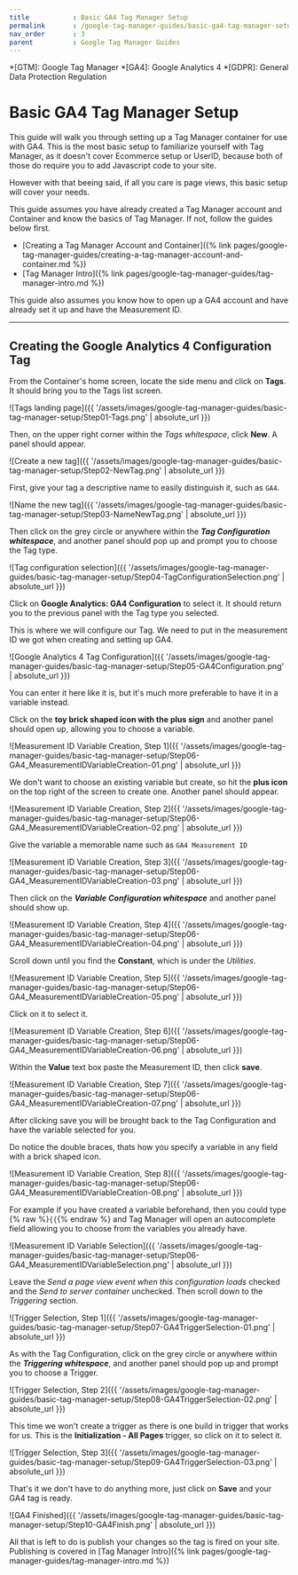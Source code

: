 ```yaml
---
title			: Basic GA4 Tag Manager Setup
permalink		: /google-tag-manager-guides/basic-ga4-tag-manager-setup
nav_order		: 3
parent			: Google Tag Manager Guides
---
```


*[GTM]: Google Tag Manager
*[GA4]: Google Analytics 4
*[GDPR]: General Data Protection Regulation

# Basic GA4 Tag Manager Setup

This guide will walk you through setting up a Tag Manager container for use with GA4. This is the most basic setup to familiarize yourself with Tag Manager, as it doesn't cover Ecommerce setup or UserID, because both of those do require you to add Javascript code to your site.

However with that beeing said, if all you care is page views, this basic setup will cover your needs.

This guide assumes you have already created a Tag Manager account and Container and know the basics of Tag Manager. If not, follow the guides below first.

- [Creating a Tag Manager Account and Container]({% link pages/google-tag-manager-guides/creating-a-tag-manager-account-and-container.md %})
- [Tag Manager Intro]({% link pages/google-tag-manager-guides/tag-manager-intro.md %})

This guide also assumes you know how to open up a GA4 account and have already set it up and have the Measurement ID.

----

## Creating the Google Analytics 4 Configuration Tag

From the Container's home screen, locate the side menu and click on **Tags**. It should bring you to the Tags list screen.

![Tags landing page]({{ '/assets/images/google-tag-manager-guides/basic-tag-manager-setup/Step01-Tags.png' | absolute_url }})

Then, on the upper right corner within the _Tags whitespace_, click **New**. A panel should appear.

![Create a new tag]({{ '/assets/images/google-tag-manager-guides/basic-tag-manager-setup/Step02-NewTag.png' | absolute_url }})

First, give your tag a descriptive name to easily distinguish it, such as `GA4`.

![Name the new tag]({{ '/assets/images/google-tag-manager-guides/basic-tag-manager-setup/Step03-NameNewTag.png' | absolute_url }})

Then click on the grey circle or anywhere within the _**Tag Configuration whitespace**_, and another panel should pop up and prompt you to choose the Tag type.

![Tag configuration selection]({{ '/assets/images/google-tag-manager-guides/basic-tag-manager-setup/Step04-TagConfigurationSelection.png' | absolute_url }})

Click on **Google Analytics: GA4 Configuration** to select it. It should return you to the previous panel with the Tag type you selected.

This is where we will configure our Tag. We need to put in the measurement ID we got when creating and setting up GA4.

![Google Analytics 4 Tag Configuration]({{ '/assets/images/google-tag-manager-guides/basic-tag-manager-setup/Step05-GA4Configuration.png' | absolute_url }})

You can enter it here like it is, but it's much more preferable to have it in a variable instead.

Click on the **toy brick shaped icon with the plus sign** and another panel should open up, allowing you to choose a variable.

![Measurement ID Variable Creation, Step 1]({{ '/assets/images/google-tag-manager-guides/basic-tag-manager-setup/Step06-GA4_MeasurementIDVariableCreation-01.png' | absolute_url }})

We don't want to choose an existing variable but create, so hit the **plus icon** on the top right of the screen to create one. Another panel should appear.

![Measurement ID Variable Creation, Step 2]({{ '/assets/images/google-tag-manager-guides/basic-tag-manager-setup/Step06-GA4_MeasurementIDVariableCreation-02.png' | absolute_url }})

Give the variable a memorable name such as `GA4 Measurement ID`

![Measurement ID Variable Creation, Step 3]({{ '/assets/images/google-tag-manager-guides/basic-tag-manager-setup/Step06-GA4_MeasurementIDVariableCreation-03.png' | absolute_url }})

Then click on the _**Variable Configuration whitespace**_ and another panel should show up.

![Measurement ID Variable Creation, Step 4]({{ '/assets/images/google-tag-manager-guides/basic-tag-manager-setup/Step06-GA4_MeasurementIDVariableCreation-04.png' | absolute_url }})

Scroll down until you find the **Constant**, which is under the _Utilities_.

![Measurement ID Variable Creation, Step 5]({{ '/assets/images/google-tag-manager-guides/basic-tag-manager-setup/Step06-GA4_MeasurementIDVariableCreation-05.png' | absolute_url }})

Click on it to select it.

![Measurement ID Variable Creation, Step 6]({{ '/assets/images/google-tag-manager-guides/basic-tag-manager-setup/Step06-GA4_MeasurementIDVariableCreation-06.png' | absolute_url }})

Within the **Value** text box paste the Measurement ID, then click **save**.

![Measurement ID Variable Creation, Step 7]({{ '/assets/images/google-tag-manager-guides/basic-tag-manager-setup/Step06-GA4_MeasurementIDVariableCreation-07.png' | absolute_url }})

After clicking save you will be brought back to the Tag Configuration and have the variable selected for you.

Do notice the double braces, thats how you specify a variable in any field with a brick shaped icon.

![Measurement ID Variable Creation, Step 8]({{ '/assets/images/google-tag-manager-guides/basic-tag-manager-setup/Step06-GA4_MeasurementIDVariableCreation-08.png' | absolute_url }})

For example if you have created a variable beforehand, then you could type {% raw %}`{{`{% endraw %} and Tag Manager will open an autocomplete field allowing you to choose from the variables you already have.

![Measurement ID Variable Selection]({{ '/assets/images/google-tag-manager-guides/basic-tag-manager-setup/Step06-GA4_MeasurementIDVariableSelection.png' | absolute_url }})

Leave the _Send a page view event when this configuration loads_ checked and the _Send to server container_ unchecked. Then scroll down to the _Triggering_ section.

![Trigger Selection, Step 1]({{ '/assets/images/google-tag-manager-guides/basic-tag-manager-setup/Step07-GA4TriggerSelection-01.png' | absolute_url }})

As with the Tag Configuration, click on the grey circle or anywhere within the _**Triggering whitespace**_, and another panel should pop up and prompt you to choose a Trigger.

![Trigger Selection, Step 2]({{ '/assets/images/google-tag-manager-guides/basic-tag-manager-setup/Step08-GA4TriggerSelection-02.png' | absolute_url }})

This time we won't create a trigger as there is one build in trigger that works for us. This is the **Initialization - All Pages** trigger, so click on it to select it.

![Trigger Selection, Step 3]({{ '/assets/images/google-tag-manager-guides/basic-tag-manager-setup/Step09-GA4TriggerSelection-03.png' | absolute_url }})

That's it we don't have to do anything more, just click on **Save** and your GA4 tag is ready.

![GA4 Finished]({{ '/assets/images/google-tag-manager-guides/basic-tag-manager-setup/Step10-GA4Finish.png' | absolute_url }})

All that is left to do is publish your changes so the tag is fired on your site. Publishing is covered in [Tag Manager Intro]({% link pages/google-tag-manager-guides/tag-manager-intro.md %})
